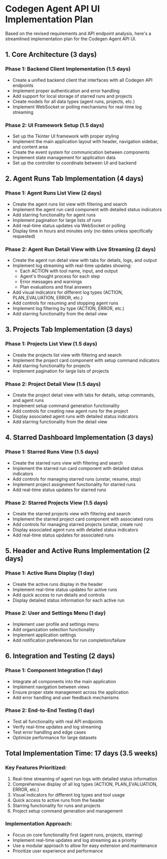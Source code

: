 # Codegen Agent API UI Implementation Plan

Based on the revised requirements and API endpoint analysis, here's a streamlined implementation plan for the Codegen Agent API UI.

## 1. Core Architecture (3 days)

### Phase 1: Backend Client Implementation (1.5 days)
- Create a unified backend client that interfaces with all Codegen API endpoints
- Implement proper authentication and error handling
- Add support for local storage of starred runs and projects
- Create models for all data types (agent runs, projects, etc.)
- Implement WebSocket or polling mechanisms for real-time log streaming

### Phase 2: UI Framework Setup (1.5 days)
- Set up the Tkinter UI framework with proper styling
- Implement the main application layout with header, navigation sidebar, and content area
- Create the event system for communication between components
- Implement state management for application data
- Set up the controller to coordinate between UI and backend

## 2. Agent Runs Tab Implementation (4 days)

### Phase 1: Agent Runs List View (2 days)
- Create the agent runs list view with filtering and search
- Implement the agent run card component with detailed status indicators
- Add starring functionality for agent runs
- Implement pagination for large lists of runs
- Add real-time status updates via WebSocket or polling
- Display time in hours and minutes only (no dates unless specifically requested)

### Phase 2: Agent Run Detail View with Live Streaming (2 days)
- Create the agent run detail view with tabs for details, logs, and output
- Implement log streaming with real-time updates showing:
  - Each ACTION with tool name, input, and output
  - Agent's thought process for each step
  - Error messages and warnings
  - Plan evaluations and final answers
- Add visual indicators for different log types (ACTION, PLAN_EVALUATION, ERROR, etc.)
- Add controls for resuming and stopping agent runs
- Implement log filtering by type (ACTION, ERROR, etc.)
- Add starring functionality from the detail view

## 3. Projects Tab Implementation (3 days)

### Phase 1: Projects List View (1.5 days)
- Create the projects list view with filtering and search
- Implement the project card component with setup command indicators
- Add starring functionality for projects
- Implement pagination for large lists of projects

### Phase 2: Project Detail View (1.5 days)
- Create the project detail view with tabs for details, setup commands, and agent runs
- Implement setup command generation functionality
- Add controls for creating new agent runs for the project
- Display associated agent runs with detailed status indicators
- Add starring functionality from the detail view

## 4. Starred Dashboard Implementation (3 days)

### Phase 1: Starred Runs View (1.5 days)
- Create the starred runs view with filtering and search
- Implement the starred run card component with detailed status indicators
- Add controls for managing starred runs (unstar, resume, stop)
- Implement project assignment functionality for starred runs
- Add real-time status updates for starred runs

### Phase 2: Starred Projects View (1.5 days)
- Create the starred projects view with filtering and search
- Implement the starred project card component with associated runs
- Add controls for managing starred projects (unstar, create run)
- Display associated agent runs with detailed status indicators
- Add real-time status updates for associated runs

## 5. Header and Active Runs Implementation (2 days)

### Phase 1: Active Runs Display (1 day)
- Create the active runs display in the header
- Implement real-time status updates for active runs
- Add quick access to run details and controls
- Display detailed status information for each active run

### Phase 2: User and Settings Menu (1 day)
- Implement user profile and settings menu
- Add organization selection functionality
- Implement application settings
- Add notification preferences for run completion/failure

## 6. Integration and Testing (2 days)

### Phase 1: Component Integration (1 day)
- Integrate all components into the main application
- Implement navigation between views
- Ensure proper state management across the application
- Add error handling and user feedback mechanisms

### Phase 2: End-to-End Testing (1 day)
- Test all functionality with real API endpoints
- Verify real-time updates and log streaming
- Test error handling and edge cases
- Optimize performance for large datasets

## Total Implementation Time: 17 days (3.5 weeks)

### Key Features Prioritized:
1. Real-time streaming of agent run logs with detailed status information
2. Comprehensive display of all log types (ACTION, PLAN_EVALUATION, ERROR, etc.)
3. Visual indicators for different log types and tool usage
4. Quick access to active runs from the header
5. Starring functionality for runs and projects
6. Project setup command generation and management

### Implementation Approach:
- Focus on core functionality first (agent runs, projects, starring)
- Implement real-time updates and log streaming as a priority
- Use a modular approach to allow for easy extension and maintenance
- Prioritize user experience and performance

